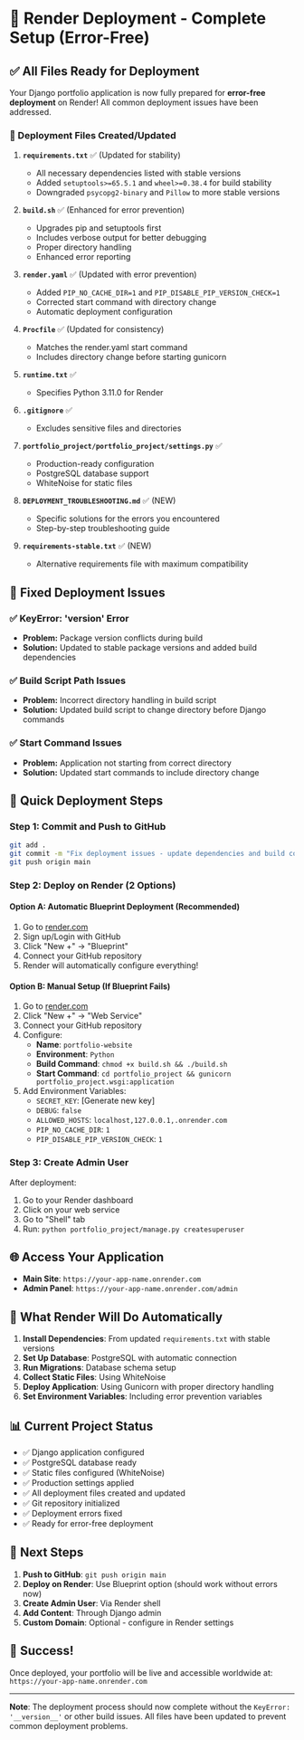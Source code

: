 # 🚀 Render Deployment - Complete Setup (Error-Free)

## ✅ All Files Ready for Deployment

Your Django portfolio application is now fully prepared for **error-free deployment** on Render! All common deployment issues have been addressed.

### 📁 Deployment Files Created/Updated

1. **`requirements.txt`** ✅ (Updated for stability)
   - All necessary dependencies listed with stable versions
   - Added `setuptools>=65.5.1` and `wheel>=0.38.4` for build stability
   - Downgraded `psycopg2-binary` and `Pillow` to more stable versions

2. **`build.sh`** ✅ (Enhanced for error prevention)
   - Upgrades pip and setuptools first
   - Includes verbose output for better debugging
   - Proper directory handling
   - Enhanced error reporting

3. **`render.yaml`** ✅ (Updated with error prevention)
   - Added `PIP_NO_CACHE_DIR=1` and `PIP_DISABLE_PIP_VERSION_CHECK=1`
   - Corrected start command with directory change
   - Automatic deployment configuration

4. **`Procfile`** ✅ (Updated for consistency)
   - Matches the render.yaml start command
   - Includes directory change before starting gunicorn

5. **`runtime.txt`** ✅
   - Specifies Python 3.11.0 for Render

6. **`.gitignore`** ✅
   - Excludes sensitive files and directories

7. **`portfolio_project/portfolio_project/settings.py`** ✅
   - Production-ready configuration
   - PostgreSQL database support
   - WhiteNoise for static files

8. **`DEPLOYMENT_TROUBLESHOOTING.md`** ✅ (NEW)
   - Specific solutions for the errors you encountered
   - Step-by-step troubleshooting guide

9. **`requirements-stable.txt`** ✅ (NEW)
   - Alternative requirements file with maximum compatibility

## 🚨 Fixed Deployment Issues

### ✅ KeyError: '__version__' Error
- **Problem:** Package version conflicts during build
- **Solution:** Updated to stable package versions and added build dependencies

### ✅ Build Script Path Issues
- **Problem:** Incorrect directory handling in build script
- **Solution:** Updated build script to change directory before Django commands

### ✅ Start Command Issues
- **Problem:** Application not starting from correct directory
- **Solution:** Updated start commands to include directory change

## 🚀 Quick Deployment Steps

### Step 1: Commit and Push to GitHub
```bash
git add .
git commit -m "Fix deployment issues - update dependencies and build configuration"
git push origin main
```

### Step 2: Deploy on Render (2 Options)

#### Option A: Automatic Blueprint Deployment (Recommended)
1. Go to [render.com](https://render.com)
2. Sign up/Login with GitHub
3. Click "New +" → "Blueprint"
4. Connect your GitHub repository
5. Render will automatically configure everything!

#### Option B: Manual Setup (If Blueprint Fails)
1. Go to [render.com](https://render.com)
2. Click "New +" → "Web Service"
3. Connect your GitHub repository
4. Configure:
   - **Name**: `portfolio-website`
   - **Environment**: `Python`
   - **Build Command**: `chmod +x build.sh && ./build.sh`
   - **Start Command**: `cd portfolio_project && gunicorn portfolio_project.wsgi:application`
5. Add Environment Variables:
   - `SECRET_KEY`: [Generate new key]
   - `DEBUG`: `false`
   - `ALLOWED_HOSTS`: `localhost,127.0.0.1,.onrender.com`
   - `PIP_NO_CACHE_DIR`: `1`
   - `PIP_DISABLE_PIP_VERSION_CHECK`: `1`

### Step 3: Create Admin User
After deployment:
1. Go to your Render dashboard
2. Click on your web service
3. Go to "Shell" tab
4. Run: `python portfolio_project/manage.py createsuperuser`

## 🌐 Access Your Application

- **Main Site**: `https://your-app-name.onrender.com`
- **Admin Panel**: `https://your-app-name.onrender.com/admin`

## 🔧 What Render Will Do Automatically

1. **Install Dependencies**: From updated `requirements.txt` with stable versions
2. **Set Up Database**: PostgreSQL with automatic connection
3. **Run Migrations**: Database schema setup
4. **Collect Static Files**: Using WhiteNoise
5. **Deploy Application**: Using Gunicorn with proper directory handling
6. **Set Environment Variables**: Including error prevention variables

## 📊 Current Project Status

- ✅ Django application configured
- ✅ PostgreSQL database ready
- ✅ Static files configured (WhiteNoise)
- ✅ Production settings applied
- ✅ All deployment files created and updated
- ✅ Git repository initialized
- ✅ Deployment errors fixed
- ✅ Ready for error-free deployment

## 🎯 Next Steps

1. **Push to GitHub**: `git push origin main`
2. **Deploy on Render**: Use Blueprint option (should work without errors now)
3. **Create Admin User**: Via Render shell
4. **Add Content**: Through Django admin
5. **Custom Domain**: Optional - configure in Render settings

## 🎉 Success!

Once deployed, your portfolio will be live and accessible worldwide at:
`https://your-app-name.onrender.com`

---

**Note**: The deployment process should now complete without the `KeyError: '__version__'` or other build issues. All files have been updated to prevent common deployment problems. 